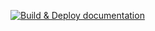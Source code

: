 [![Build & Deploy documentation](https://github.com/SamuelWakoli/ArkcessDocs/actions/workflows/deploy_docs.yml/badge.svg)](https://github.com/SamuelWakoli/ArkcessDocs/actions/workflows/deploy_docs.yml)
